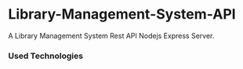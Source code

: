 # Library-Management-System-API
A Library Management System Rest API Nodejs Express Server.
### Used Technologies
